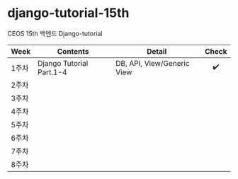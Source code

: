 # django-tutorial-15th
CEOS 15th 백엔드 Django-tutorial

|Week|Contents|Detail|Check|
|------|---|---|:---:|
|1주차|Django Tutorial Part.1-4|DB, API, View/Generic View|✔️|
|2주차|||
|3주차|||
|4주차|||
|5주차|||
|6주차|||
|7주차|||
|8주차|||
